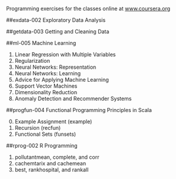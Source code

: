 Programming exercises for the classes online at www.coursera.org

##exdata-002 Exploratory Data Analysis 

##getdata-003 Getting and Cleaning Data 

##ml-005 Machine Learning

1. Linear Regression with Multiple Variables
2. Regularization
3. Neural Networks: Representation
4. Neural Networks: Learning
5. Advice for Applying Machine Learning
6. Support Vector Machines
7. Dimensionality Reduction
8. Anomaly Detection and Recommender Systems

##progfun-004 Functional Programming Principles in Scala

0. Example Assignment (example)
1. Recursion (recfun)
2. Functional Sets (funsets)

##rprog-002 R Programming 

1. pollutantmean, complete, and corr 
2. cachemtarix and cachemean 
3. best, rankhospital, and rankall 
